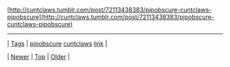 <!--
title:
date: 2020-06-28T15:27:00.227Z
tags: pipobscure, cuntclaws, link
-->




[http://cuntclaws.tumblr.com/post/72113438383/pipobscure-cuntclaws-pipobscure](http://cuntclaws.tumblr.com/post/72113438383/pipobscure-cuntclaws-pipobscure)

<!--BOTTOM-POST-NAVIGATION-->
---

| [Tags](tags.md) | [pipobscure](tag-pipobscure.md) [cuntclaws](tag-cuntclaws.md) [link](tag-link.md) |

| [Newer](72112160223.md) | [Top](index.md) | [Older](72114958490.md) |